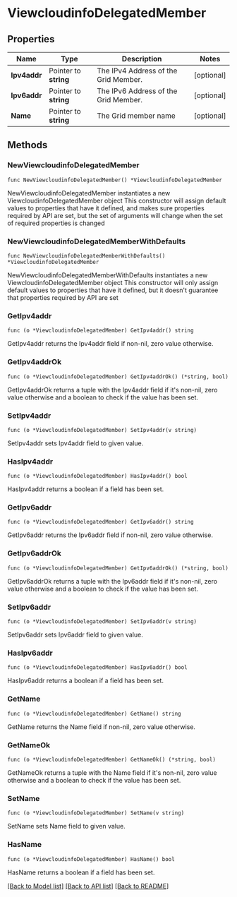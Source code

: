 # ViewcloudinfoDelegatedMember

## Properties

Name | Type | Description | Notes
------------ | ------------- | ------------- | -------------
**Ipv4addr** | Pointer to **string** | The IPv4 Address of the Grid Member. | [optional] 
**Ipv6addr** | Pointer to **string** | The IPv6 Address of the Grid Member. | [optional] 
**Name** | Pointer to **string** | The Grid member name | [optional] 

## Methods

### NewViewcloudinfoDelegatedMember

`func NewViewcloudinfoDelegatedMember() *ViewcloudinfoDelegatedMember`

NewViewcloudinfoDelegatedMember instantiates a new ViewcloudinfoDelegatedMember object
This constructor will assign default values to properties that have it defined,
and makes sure properties required by API are set, but the set of arguments
will change when the set of required properties is changed

### NewViewcloudinfoDelegatedMemberWithDefaults

`func NewViewcloudinfoDelegatedMemberWithDefaults() *ViewcloudinfoDelegatedMember`

NewViewcloudinfoDelegatedMemberWithDefaults instantiates a new ViewcloudinfoDelegatedMember object
This constructor will only assign default values to properties that have it defined,
but it doesn't guarantee that properties required by API are set

### GetIpv4addr

`func (o *ViewcloudinfoDelegatedMember) GetIpv4addr() string`

GetIpv4addr returns the Ipv4addr field if non-nil, zero value otherwise.

### GetIpv4addrOk

`func (o *ViewcloudinfoDelegatedMember) GetIpv4addrOk() (*string, bool)`

GetIpv4addrOk returns a tuple with the Ipv4addr field if it's non-nil, zero value otherwise
and a boolean to check if the value has been set.

### SetIpv4addr

`func (o *ViewcloudinfoDelegatedMember) SetIpv4addr(v string)`

SetIpv4addr sets Ipv4addr field to given value.

### HasIpv4addr

`func (o *ViewcloudinfoDelegatedMember) HasIpv4addr() bool`

HasIpv4addr returns a boolean if a field has been set.

### GetIpv6addr

`func (o *ViewcloudinfoDelegatedMember) GetIpv6addr() string`

GetIpv6addr returns the Ipv6addr field if non-nil, zero value otherwise.

### GetIpv6addrOk

`func (o *ViewcloudinfoDelegatedMember) GetIpv6addrOk() (*string, bool)`

GetIpv6addrOk returns a tuple with the Ipv6addr field if it's non-nil, zero value otherwise
and a boolean to check if the value has been set.

### SetIpv6addr

`func (o *ViewcloudinfoDelegatedMember) SetIpv6addr(v string)`

SetIpv6addr sets Ipv6addr field to given value.

### HasIpv6addr

`func (o *ViewcloudinfoDelegatedMember) HasIpv6addr() bool`

HasIpv6addr returns a boolean if a field has been set.

### GetName

`func (o *ViewcloudinfoDelegatedMember) GetName() string`

GetName returns the Name field if non-nil, zero value otherwise.

### GetNameOk

`func (o *ViewcloudinfoDelegatedMember) GetNameOk() (*string, bool)`

GetNameOk returns a tuple with the Name field if it's non-nil, zero value otherwise
and a boolean to check if the value has been set.

### SetName

`func (o *ViewcloudinfoDelegatedMember) SetName(v string)`

SetName sets Name field to given value.

### HasName

`func (o *ViewcloudinfoDelegatedMember) HasName() bool`

HasName returns a boolean if a field has been set.


[[Back to Model list]](../README.md#documentation-for-models) [[Back to API list]](../README.md#documentation-for-api-endpoints) [[Back to README]](../README.md)


